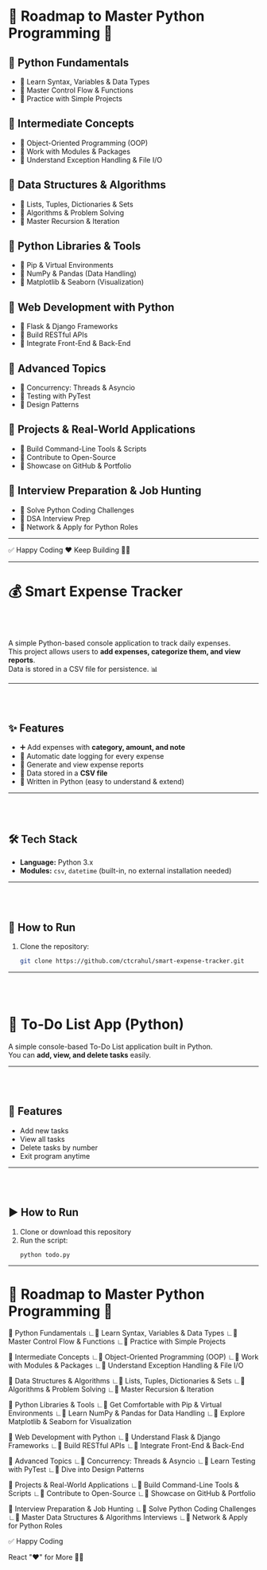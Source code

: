 # 🚀 Roadmap to Master Python Programming 🔰

## 📂 Python Fundamentals
- 📌 Learn Syntax, Variables & Data Types  
- 📌 Master Control Flow & Functions  
- 📌 Practice with Simple Projects  

## 📂 Intermediate Concepts
- 📌 Object-Oriented Programming (OOP)  
- 📌 Work with Modules & Packages  
- 📌 Understand Exception Handling & File I/O  

## 📂 Data Structures & Algorithms
- 📌 Lists, Tuples, Dictionaries & Sets  
- 📌 Algorithms & Problem Solving  
- 📌 Master Recursion & Iteration  

## 📂 Python Libraries & Tools
- 📌 Pip & Virtual Environments  
- 📌 NumPy & Pandas (Data Handling)  
- 📌 Matplotlib & Seaborn (Visualization)  

## 📂 Web Development with Python
- 📌 Flask & Django Frameworks  
- 📌 Build RESTful APIs  
- 📌 Integrate Front-End & Back-End  

## 📂 Advanced Topics
- 📌 Concurrency: Threads & Asyncio  
- 📌 Testing with PyTest  
- 📌 Design Patterns  

## 📂 Projects & Real-World Applications
- 📌 Build Command-Line Tools & Scripts  
- 📌 Contribute to Open-Source  
- 📌 Showcase on GitHub & Portfolio  

## 📂 Interview Preparation & Job Hunting
- 📌 Solve Python Coding Challenges  
- 📌 DSA Interview Prep  
- 📌 Network & Apply for Python Roles  

---

✅ Happy Coding ❤️ Keep Building 👨‍💻



---

# 💰 Smart Expense Tracker

<br>
</br>

A simple Python-based console application to track daily expenses.  
This project allows users to **add expenses, categorize them, and view reports**.  
Data is stored in a CSV file for persistence. 📊




---
<br>

</br>


## ✨ Features
- ➕ Add expenses with **category, amount, and note**  
- 📅 Automatic date logging for every expense  
- 📑 Generate and view expense reports  
- 💾 Data stored in a **CSV file**  
- 🐍 Written in Python (easy to understand & extend)

---

<br>

</br>


## 🛠️ Tech Stack
- **Language:** Python 3.x  
- **Modules:** `csv`, `datetime` (built-in, no external installation needed)

---
<br>

</br>

## 🚀 How to Run
1. Clone the repository:
   ```bash
   git clone https://github.com/ctcrahul/smart-expense-tracker.git
---


<br>

</br>





# 📝 To-Do List App (Python)

A simple console-based To-Do List application built in Python.  
You can **add, view, and delete tasks** easily.

---

<br>

</br>

## 🚀 Features
- Add new tasks  
- View all tasks  
- Delete tasks by number  
- Exit program anytime  


---

<br>

</br>

## ▶️ How to Run
1. Clone or download this repository  
2. Run the script:
   ```bash
   python todo.py


---


# 🚀 Roadmap to Master Python Programming 🔰

📂 Python Fundamentals
 ∟📂 Learn Syntax, Variables & Data Types
  ∟📂 Master Control Flow & Functions
   ∟📂 Practice with Simple Projects

📂 Intermediate Concepts
 ∟📂 Object-Oriented Programming (OOP)
  ∟📂 Work with Modules & Packages
   ∟📂 Understand Exception Handling & File I/O

📂 Data Structures & Algorithms
 ∟📂 Lists, Tuples, Dictionaries & Sets
  ∟📂 Algorithms & Problem Solving
   ∟📂 Master Recursion & Iteration

📂 Python Libraries & Tools
 ∟📂 Get Comfortable with Pip & Virtual Environments
  ∟📂 Learn NumPy & Pandas for Data Handling
   ∟📂 Explore Matplotlib & Seaborn for Visualization

📂 Web Development with Python
 ∟📂 Understand Flask & Django Frameworks
  ∟📂 Build RESTful APIs
   ∟📂 Integrate Front-End & Back-End

📂 Advanced Topics
 ∟📂 Concurrency: Threads & Asyncio
  ∟📂 Learn Testing with PyTest
   ∟📂 Dive into Design Patterns

📂 Projects & Real-World Applications
 ∟📂 Build Command-Line Tools & Scripts
  ∟📂 Contribute to Open-Source
   ∟📂 Showcase on GitHub & Portfolio

📂 Interview Preparation & Job Hunting
 ∟📂 Solve Python Coding Challenges
  ∟📂 Master Data Structures & Algorithms Interviews
   ∟📂 Network & Apply for Python Roles

✅️ Happy Coding

React "❤️" for More 👨‍💻
   
